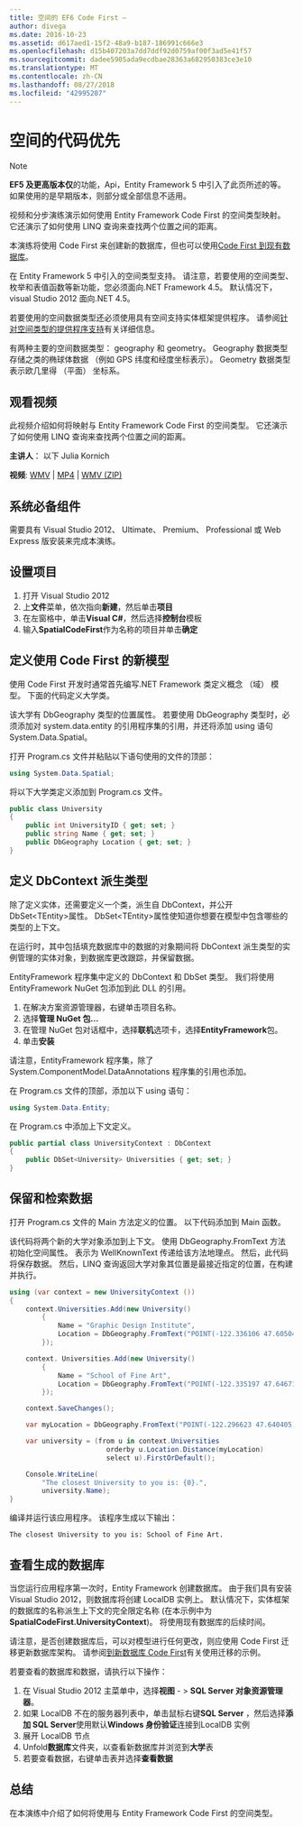 ```yaml
---
title: 空间的 EF6 Code First –
author: divega
ms.date: 2016-10-23
ms.assetid: d617aed1-15f2-48a9-b187-186991c666e3
ms.openlocfilehash: d15b407203a7dd7ddf92d0759af00f3ad5e41f57
ms.sourcegitcommit: dadee5905ada9ecdbae28363a682950383ce3e10
ms.translationtype: MT
ms.contentlocale: zh-CN
ms.lasthandoff: 08/27/2018
ms.locfileid: "42995207"
---
```

# <a name="spatial---code-first"></a>空间的代码优先
> [!NOTE]
> **EF5 及更高版本仅**的功能，Api，Entity Framework 5 中引入了此页所述的等。 如果使用的是早期版本，则部分或全部信息不适用。

视频和分步演练演示如何使用 Entity Framework Code First 的空间类型映射。 它还演示了如何使用 LINQ 查询来查找两个位置之间的距离。

本演练将使用 Code First 来创建新的数据库，但也可以使用[Code First 到现有数据库](~/ef6/modeling/code-first/workflows/existing-database.md)。

在 Entity Framework 5 中引入的空间类型支持。 请注意，若要使用的空间类型、 枚举和表值函数等新功能，您必须面向.NET Framework 4.5。 默认情况下，visual Studio 2012 面向.NET 4.5。

若要使用的空间数据类型还必须使用具有空间支持实体框架提供程序。 请参阅[针对空间类型的提供程序支持](~/ef6/fundamentals/providers/spatial-support.md)有关详细信息。

有两种主要的空间数据类型： geography 和 geometry。 Geography 数据类型存储之类的椭球体数据 （例如 GPS 纬度和经度坐标表示）。 Geometry 数据类型表示欧几里得 （平面） 坐标系。

## <a name="watch-the-video"></a>观看视频
此视频介绍如何将映射与 Entity Framework Code First 的空间类型。 它还演示了如何使用 LINQ 查询来查找两个位置之间的距离。

**主讲人**： 以下 Julia Kornich

**视频**: [WMV](http://download.microsoft.com/download/9/1/3/913EA17E-6F97-41D8-A4FE-805A0D83D26A/HDI-ITPro-MSDN-winvideo-spatialwithcodefirst.wmv) | [MP4](http://download.microsoft.com/download/9/1/3/913EA17E-6F97-41D8-A4FE-805A0D83D26A/HDI-ITPro-MSDN-mp4video-spatialwithcodefirst.m4v) | [WMV (ZIP)](http://download.microsoft.com/download/9/1/3/913EA17E-6F97-41D8-A4FE-805A0D83D26A/HDI-ITPro-MSDN-winvideo-spatialwithcodefirst.zip)

## <a name="pre-requisites"></a>系统必备组件

需要具有 Visual Studio 2012、 Ultimate、 Premium、 Professional 或 Web Express 版安装来完成本演练。

## <a name="set-up-the-project"></a>设置项目

1.  打开 Visual Studio 2012
2.  上**文件**菜单，依次指向**新建**，然后单击**项目**
3.  在左窗格中，单击**Visual C\#**，然后选择**控制台**模板
4.  输入**SpatialCodeFirst**作为名称的项目并单击**确定**

## <a name="define-a-new-model-using-code-first"></a>定义使用 Code First 的新模型

使用 Code First 开发时通常首先编写.NET Framework 类定义概念 （域） 模型。 下面的代码定义大学类。

该大学有 DbGeography 类型的位置属性。 若要使用 DbGeography 类型时，必须添加对 system.data.entity 的引用程序集的引用，并还将添加 using 语句 System.Data.Spatial。

打开 Program.cs 文件并粘贴以下语句使用的文件的顶部：

``` csharp
using System.Data.Spatial;
```

将以下大学类定义添加到 Program.cs 文件。

``` csharp
public class University  
{
    public int UniversityID { get; set; }
    public string Name { get; set; }
    public DbGeography Location { get; set; }
}
```

## <a name="define-the-dbcontext-derived-type"></a>定义 DbContext 派生类型

除了定义实体，还需要定义一个类，派生自 DbContext，并公开 DbSet&lt;TEntity&gt;属性。 DbSet&lt;TEntity&gt;属性使知道你想要在模型中包含哪些的类型的上下文。

在运行时，其中包括填充数据库中的数据的对象期间将 DbContext 派生类型的实例管理的实体对象，到数据库更改跟踪，并保留数据。

EntityFramework 程序集中定义的 DbContext 和 DbSet 类型。 我们将使用 EntityFramework NuGet 包添加到此 DLL 的引用。

1.  在解决方案资源管理器，右键单击项目名称。
2.  选择**管理 NuGet 包...**
3.  在管理 NuGet 包对话框中，选择**联机**选项卡，选择**EntityFramework**包。
4.  单击**安装**

请注意，EntityFramework 程序集，除了 System.ComponentModel.DataAnnotations 程序集的引用也添加。

在 Program.cs 文件的顶部，添加以下 using 语句：

``` csharp
using System.Data.Entity;
```

在 Program.cs 中添加上下文定义。 

``` csharp
public partial class UniversityContext : DbContext
{
    public DbSet<University> Universities { get; set; }
}
```

## <a name="persist-and-retrieve-data"></a>保留和检索数据

打开 Program.cs 文件的 Main 方法定义的位置。 以下代码添加到 Main 函数。

该代码将两个新的大学对象添加到上下文。 使用 DbGeography.FromText 方法初始化空间属性。 表示为 WellKnownText 传递给该方法地理点。 然后，此代码将保存数据。 然后，LINQ 查询返回大学对象其位置是最接近指定的位置，在构建并执行。

``` csharp
using (var context = new UniversityContext ())
{
    context.Universities.Add(new University()
        {
            Name = "Graphic Design Institute",
            Location = DbGeography.FromText("POINT(-122.336106 47.605049)"),
        });

    context. Universities.Add(new University()
        {
            Name = "School of Fine Art",
            Location = DbGeography.FromText("POINT(-122.335197 47.646711)"),
        });

    context.SaveChanges();

    var myLocation = DbGeography.FromText("POINT(-122.296623 47.640405)");

    var university = (from u in context.Universities
                        orderby u.Location.Distance(myLocation)
                        select u).FirstOrDefault();

    Console.WriteLine(
        "The closest University to you is: {0}.",
        university.Name);
}
```

编译并运行该应用程序。 该程序生成以下输出：

```
The closest University to you is: School of Fine Art.
```

## <a name="view-the-generated-database"></a>查看生成的数据库

当您运行应用程序第一次时，Entity Framework 创建数据库。 由于我们具有安装 Visual Studio 2012，则数据库将创建 LocalDB 实例上。 默认情况下，实体框架的数据库的名称派生上下文的完全限定名称 (在本示例中为**SpatialCodeFirst.UniversityContext**)。 将使用现有数据库的后续时间。  

请注意，是否创建数据库后，可以对模型进行任何更改，则应使用 Code First 迁移更新数据库架构。 请参阅[到新数据库 Code First](~/ef6/modeling/code-first/workflows/new-database.md)有关使用迁移的示例。

若要查看的数据库和数据，请执行以下操作：

1.  在 Visual Studio 2012 主菜单中，选择**视图** - &gt; **SQL Server 对象资源管理器**。
2.  如果 LocalDB 不在的服务器列表中，单击鼠标右键**SQL Server** ，然后选择**添加 SQL Server**使用默认**Windows 身份验证**连接到LocalDB 实例
3.  展开 LocalDB 节点
4.  Unfold**数据库**文件夹，以查看新数据库并浏览到**大学**表
5.  若要查看数据，右键单击表并选择**查看数据**

## <a name="summary"></a>总结

在本演练中介绍了如何将使用与 Entity Framework Code First 的空间类型。 
